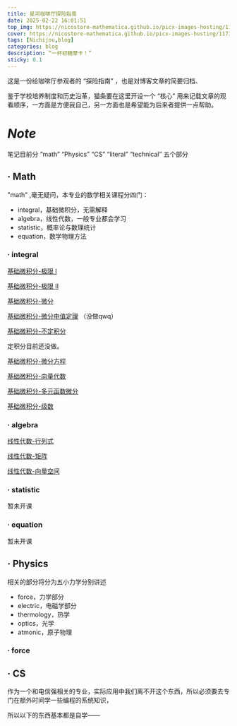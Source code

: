 ```yaml
---
title: 星河咖啡厅探险指南
date: 2025-02-22 16:01:51
top_img: https://nicostore-mathematica.github.io/picx-images-hosting/117121418.4xuo9t12u1.webp
cover: https://nicostore-mathematica.github.io/picx-images-hosting/117121418.4xuo9t12u1.webp
tags: [Nichijou,blog]
categories: blog
description: “一杯初糖摩卡！”
sticky: 0.1
---
```


这是一份给咖啡厅参观者的 “探险指南” ，也是对博客文章的简要归档、

鉴于学校培养制度和历史沿革，猫条要在这里开设一个 “核心” 用来记载文章的观看顺序，一方面是方便我自己，另一方面也是希望能为后来者提供一点帮助。

# *Note*

笔记目前分 “math” “Physics” “CS” “literal” “technical” 五个部分

## · Math

"math" ,毫无疑问，本专业的数学相关课程分四门：

- integral，基础微积分，无需解释
- algebra，线性代数，一般专业都会学习
- statistic，概率论与数理统计
- equation，数学物理方法

### · integral

[基础微积分-极限 I](https://nicostore-mathematica.github.io/notes/integral/integral-1/)

[基础微积分-极限 II](https://nicostore-mathematica.github.io/notes/integral/integral-2/)

[基础微积分-微分](https://nicostore-mathematica.github.io/notes/integral/integral-3/)

[基础微积分-微分中值定理](https://nicostore-mathematica.github.io/notes/integral/integral-4/) （没做qwq）

[基础微积分-不定积分](https://nicostore-mathematica.github.io/notes/integral/integral-5/)

定积分目前还没做。

[基础微积分-微分方程](https://nicostore-mathematica.github.io/notes/integral/integral-7/)

[基础微积分-向量代数](https://nicostore-mathematica.github.io/notes/integral/integral-8/)

[基础微积分-多元函数微分](https://nicostore-mathematica.github.io/notes/integral/integral-9/)

[基础微积分-级数](https://nicostore-mathematica.github.io/notes/integral/integral-12/)

### · algebra

[线性代数-行列式](https://nicostore-mathematica.github.io/notes/algebra/algebra-1/)

[线性代数-矩阵](https://nicostore-mathematica.github.io/notes/algebra/algebra-2/)

[线性代数-向量空间](https://nicostore-mathematica.github.io/notes/algebra/algebra-3/)



### · statistic

暂未开课

### · equation

暂未开课

## · Physics

相关的部分将分为五小力学分别讲述

- force，力学部分
- electric，电磁学部分
- thermology，热学
- optics，光学
- atmonic，原子物理

### · force

## · CS

作为一个和电信强相关的专业，实际应用中我们离不开这个东西，所以必须要去专门在额外时间学一些编程的系统知识，

所以以下的东西基本都是自学——
